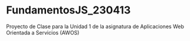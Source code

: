 # FundamentosJS_230413
Proyecto de Clase para la Unidad 1 de la asignatura de Aplicaciones Web Orientada a Servicios (AWOS)
